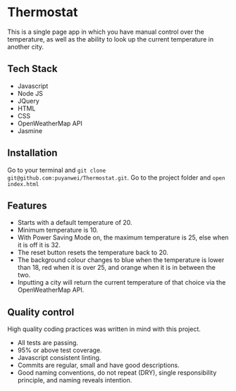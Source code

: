 # Thermostat

This is a single page app in which you have manual control over the temperature, as well as the ability to look up the current temperature in another city.

## Tech Stack
- Javascript
- Node JS
- JQuery
- HTML
- CSS
- OpenWeatherMap API
- Jasmine

## Installation

Go to your terminal and `git clone git@github.com:puyanwei/Thermostat.git`.
Go to the project folder and `open index.html`

## Features

- Starts with a default temperature of 20.
- Minimum temperature is 10.
- With Power Saving Mode on, the maximum temperature is 25, else when it is off it is 32.
- The reset button resets the temperature back to 20.
- The background colour changes to blue when the temperature is lower than 18, red when it is over 25, and orange when it is in between the two.
- Inputting a city will return the current temperature of that choice via the OpenWeatherMap API.

## Quality control

High quality coding practices was written in mind with this project.

- All tests are passing.
- 95% or above test coverage.
- Javascript consistent linting.
- Commits are regular, small and have good descriptions.
- Good naming conventions, do not repeat (DRY), single responsibility principle, and naming reveals intention.
